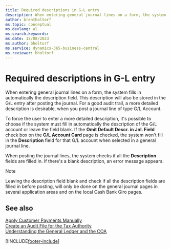 ```yaml
---
title: Required descriptions in G-L entry
description: When entering general journal lines on a form, the system fills in automatically the description field.
author: brentholtorf
ms.topic: conceptual
ms.devlang: al
ms.search.keywords:
ms.date: 12/08/2023
ms.author: bholtorf
ms.service: dynamics-365-business-central
ms.reviewer: bholtorf
---
```

# Required descriptions in G-L entry

When entering general journal lines on a form, the system fills in automatically the description field. This description will also be stored in the G/L entry after posting the journal. For a good audit trail, a more detailed description is desirable, when you post a journal line of type G/L Account.  

To force the user to enter a more detailed description, it's possible to choose if the system must fill in automatically the description of the G/L account or leave the field blank. If the **Omit Default Descr. in Jnl. Field** check box on the **G/L Account Card** page is checked, the system won't fill in the **Description** field for that G/L account when selected in a general journal line.  

When posting the journal lines, the system checks if all the **Description** fields are filled in. If there's a blank description, an error message appears.  

> [!NOTE]  
> Leaving the description field blank and check if all the description fields are filled in before posting, will only be done on the general journal pages in several application areas and on the local Cash Bank Giro pages.  

## See also

[Apply Customer Payments Manually](../../receivables-how-apply-sales-transactions-manually.md)  
[Create an Audit File for the Tax Authority](how-to-create-an-audit-file-for-the-tax-authority.md)  
[Understanding the General Ledger and the COA](../../finance-general-ledger.md)  


[!INCLUDE[footer-include](../../includes/footer-banner.md)]